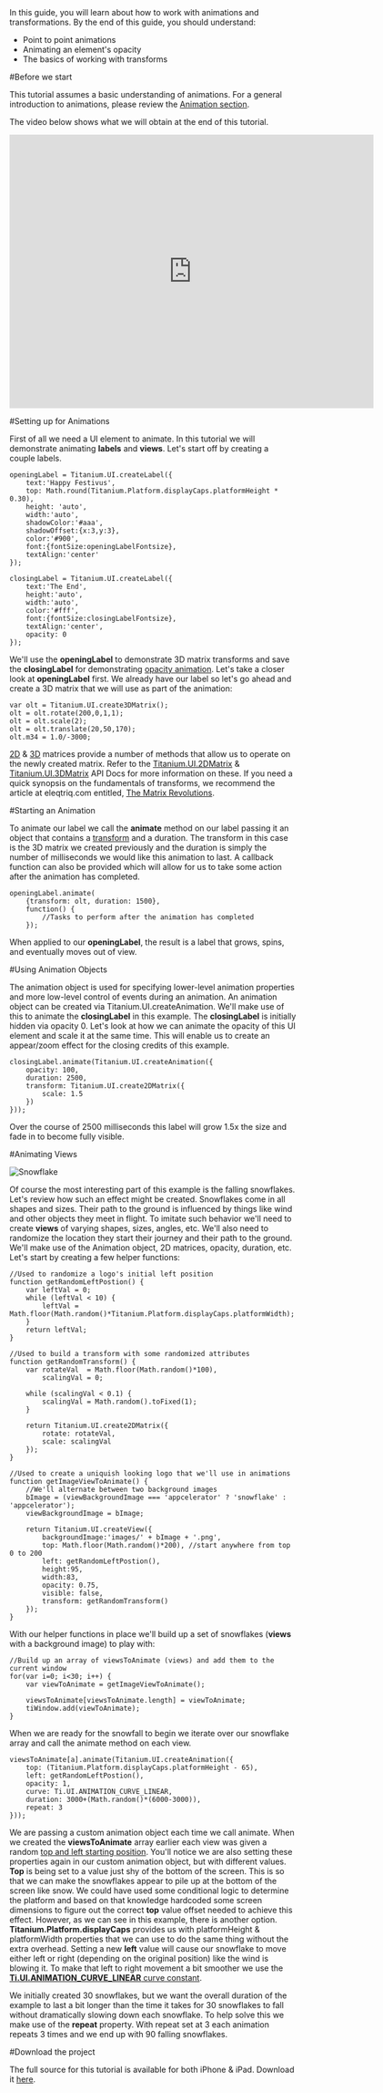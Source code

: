 <summary>
In this guide, you will learn about how to work with animations and transformations.
By the end of this guide, you should understand:

* Point to point animations
* Animating an element's opacity
* The basics of working with transforms

</summary>
#Before we start

This tutorial assumes a basic understanding of animations.  For a general introduction to animations, please review the [Animation section](ui_design.html#animation).

The video below shows what we will obtain at the end of this tutorial.

<iframe src="http://player.vimeo.com/video/17666446?title=0&amp;byline=0&amp;portrait=0&amp;color=9a0707&amp;autoplay=1" width="640" height="480" frameborder="0"></iframe>

#Setting up for Animations

First of all we need a UI element to animate.  In this tutorial we will demonstrate animating **labels** and **views**.  Let's start off by creating a couple labels.

~~~
openingLabel = Titanium.UI.createLabel({
    text:'Happy Festivus',
    top: Math.round(Titanium.Platform.displayCaps.platformHeight * 0.30),
	height: 'auto',
	width:'auto',
    shadowColor:'#aaa',
    shadowOffset:{x:3,y:3},
    color:'#900',
    font:{fontSize:openingLabelFontsize},
    textAlign:'center'
});

closingLabel = Titanium.UI.createLabel({
    text:'The End',
    height:'auto',
    width:'auto',
    color:'#fff',
    font:{fontSize:closingLabelFontsize},
    textAlign:'center',
	opacity: 0
});
~~~
We'll use the **openingLabel** to demonstrate 3D matrix transforms and save the **closingLabel** for demonstrating [opacity animation](ui_design.html#opacity).  Let's take a closer look at **openingLabel** first.  We already have our label so let's go ahead and create a 3D matrix that we will use as part of the animation:

~~~
var olt = Titanium.UI.create3DMatrix();
olt = olt.rotate(200,0,1,1);
olt = olt.scale(2);
olt = olt.translate(20,50,170);
olt.m34 = 1.0/-3000;
~~~

[2D](ui_design.html#2d_matrix) & [3D](ui_design.html#3d_matrix) matrices provide a number of methods that allow us to operate on the newly created matrix.  Refer to the [Titanium.UI.2DMatrix](https://developer.appcelerator.com/apidoc/mobile/1.0/Titanium.UI.2DMatrix) & [Titanium.UI.3DMatrix](https://developer.appcelerator.com/apidoc/mobile/1.0/Titanium.UI.3DMatrix) API Docs for more information on these. If you need a quick synopsis on the fundamentals of transforms, we recommend the article at eleqtriq.com entitled, [The Matrix Revolutions](http://www.eleqtriq.com/2010/05/css-3d-matrix-transformations/).

#Starting an Animation

To animate our label we call the **animate** method on our label passing it an object that contains a [transform](ui_design.html#transforms) and a duration.  The transform in this case is the 3D matrix we created previously and the duration is simply the number of milliseconds we would like this animation to last.  A callback function can also be provided which will allow for us to take some action after the animation has completed.

~~~
openingLabel.animate(
    {transform: olt, duration: 1500},
    function() {
	    //Tasks to perform after the animation has completed
    });
~~~

When applied to our **openingLabel**, the result is a label that grows, spins, and eventually moves out of view.


#Using Animation Objects

The animation object is used for specifying lower-level animation properties and more low-level control of events during an animation. An animation object can be created via Titanium.UI.createAnimation.  We'll make use of this to animate the **closingLabel** in this example.  The **closingLabel** is initially hidden via opacity 0.  Let's look at how we can animate the opacity of this UI element and scale it at the same time.  This will enable us to create an appear/zoom effect for the closing credits of this example.

~~~
closingLabel.animate(Titanium.UI.createAnimation({
	opacity: 100,
	duration: 2500,
	transform: Titanium.UI.create2DMatrix({
		scale: 1.5
	})
}));
~~~

Over the course of 2500 milliseconds this label will grow 1.5x the size and fade in to become fully visible.

#Animating Views

![Snowflake](http://developer.appcelerator.com.s3.amazonaws.com/documentation-examples/animation_snowflake_example.jpg "Snowflake example")

Of course the most interesting part of this example is the falling snowflakes.  Let's review how such an effect might be created.  Snowflakes come in all shapes and sizes.  Their path to the ground is influenced by things like wind and other objects they meet in flight.  To imitate such behavior we'll need to create **views** of varying shapes, sizes, angles, etc.  We'll also need to randomize the location they start their journey and their path to the ground.  We'll make use of the Animation object, 2D matrices, opacity, duration, etc.  Let's start by creating a few helper functions:

~~~
//Used to randomize a logo's initial left position
function getRandomLeftPostion() {
	var leftVal = 0;
	while (leftVal < 10) {
		leftVal = Math.floor(Math.random()*Titanium.Platform.displayCaps.platformWidth);
	}
	return leftVal;
}

//Used to build a transform with some randomized attributes
function getRandomTransform() {
	var rotateVal  = Math.floor(Math.random()*100),
		scalingVal = 0;

	while (scalingVal < 0.1) {
		scalingVal = Math.random().toFixed(1);
	}

	return Titanium.UI.create2DMatrix({
		rotate: rotateVal,
		scale: scalingVal
	});
}

//Used to create a uniquish looking logo that we'll use in animations
function getImageViewToAnimate() {
    //We'll alternate between two background images
	bImage = (viewBackgroundImage === 'appcelerator' ? 'snowflake' : 'appcelerator');
	viewBackgroundImage = bImage;

	return Titanium.UI.createView({
		backgroundImage:'images/' + bImage + '.png',
		top: Math.floor(Math.random()*200), //start anywhere from top 0 to 200
		left: getRandomLeftPostion(),
		height:95,
		width:83,
		opacity: 0.75,
		visible: false,
		transform: getRandomTransform()
	});
}
~~~

With our helper functions in place we'll build up a set of snowflakes (**views** with a background image) to play with:

~~~
//Build up an array of viewsToAnimate (views) and add them to the current window
for(var i=0; i<30; i++) {
	var viewToAnimate = getImageViewToAnimate();

	viewsToAnimate[viewsToAnimate.length] = viewToAnimate;
	tiWindow.add(viewToAnimate);
}
~~~

When we are ready for the snowfall to begin we iterate over our snowflake array and call the animate method on each view.

~~~
viewsToAnimate[a].animate(Titanium.UI.createAnimation({
	top: (Titanium.Platform.displayCaps.platformHeight - 65),
	left: getRandomLeftPostion(),
	opacity: 1,
	curve: Ti.UI.ANIMATION_CURVE_LINEAR,
	duration: 3000+(Math.random()*(6000-3000)),
	repeat: 3
}));
~~~

We are passing a custom animation object each time we call animate.  When we created the **viewsToAnimate** array earlier each view was given a random [top and left starting position](ui_design.html#common_ui_properties).  You'll notice we are also setting these properties again in our custom animation object, but with different values.  **Top** is being set to a value just shy of the bottom of the screen.  This is so that we can make the snowflakes appear to pile up at the bottom of the screen like snow.  We could have used some conditional logic to determine the platform and based on that knowledge hardcoded some screen dimensions to figure out the correct **top** value offset needed to achieve this effect.  However, as we can see in this example, there is another option.  **Titanium.Platform.displayCaps** provides us with platformHeight & platformWidth properties that we can use to do the same thing without the extra overhead.  Setting a new **left** value will cause our snowflake to move either left or right (depending on the original position) like the wind is blowing it.  To make that left to right movement a bit smoother we use the [**Ti.UI.ANIMATION_CURVE_LINEAR** curve constant](https://developer.appcelerator.com/apidoc/mobile/1.0/Titanium.UI).

We initially created 30 snowflakes, but we want the overall duration of the example to last a bit longer than the time it takes for 30 snowflakes to fall without dramatically slowing down each snowflake.  To help solve this we make use of the **repeat** property.  With repeat set at 3 each animation repeats 3 times and we end up with 90 falling snowflakes.

#Download the project

The full source for this tutorial is available for both iPhone & iPad.  Download it [here](https://github.com/appcelerator/Documentation-Examples/tree/master/animations).

